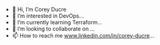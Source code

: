 - 👋 Hi, I’m Corey Ducre
- 👀 I’m interested in DevOps...
- 🌱 I’m currently learning Terraform...
- 💞️ I’m looking to collaborate on ...
- 📫 How to reach me www.linkedin.com/in/corey-ducre...

<!---
Xabiere-Designs/Xabiere-Designs is a ✨ special ✨ repository because its `README.md` (this file) appears on your GitHub profile.
You can click the Preview link to take a look at your changes.
--->
